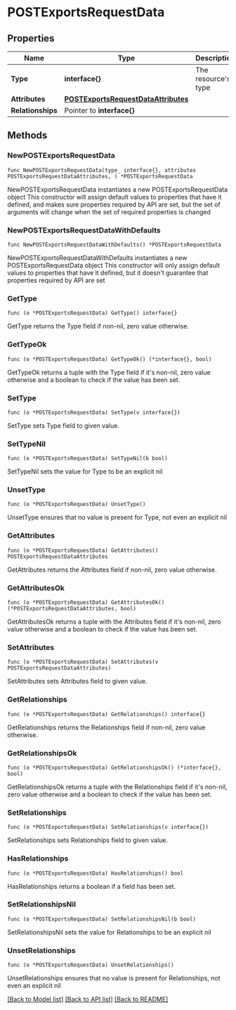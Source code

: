 # POSTExportsRequestData

## Properties

Name | Type | Description | Notes
------------ | ------------- | ------------- | -------------
**Type** | **interface{}** | The resource&#39;s type | 
**Attributes** | [**POSTExportsRequestDataAttributes**](POSTExportsRequestDataAttributes.md) |  | 
**Relationships** | Pointer to **interface{}** |  | [optional] 

## Methods

### NewPOSTExportsRequestData

`func NewPOSTExportsRequestData(type_ interface{}, attributes POSTExportsRequestDataAttributes, ) *POSTExportsRequestData`

NewPOSTExportsRequestData instantiates a new POSTExportsRequestData object
This constructor will assign default values to properties that have it defined,
and makes sure properties required by API are set, but the set of arguments
will change when the set of required properties is changed

### NewPOSTExportsRequestDataWithDefaults

`func NewPOSTExportsRequestDataWithDefaults() *POSTExportsRequestData`

NewPOSTExportsRequestDataWithDefaults instantiates a new POSTExportsRequestData object
This constructor will only assign default values to properties that have it defined,
but it doesn't guarantee that properties required by API are set

### GetType

`func (o *POSTExportsRequestData) GetType() interface{}`

GetType returns the Type field if non-nil, zero value otherwise.

### GetTypeOk

`func (o *POSTExportsRequestData) GetTypeOk() (*interface{}, bool)`

GetTypeOk returns a tuple with the Type field if it's non-nil, zero value otherwise
and a boolean to check if the value has been set.

### SetType

`func (o *POSTExportsRequestData) SetType(v interface{})`

SetType sets Type field to given value.


### SetTypeNil

`func (o *POSTExportsRequestData) SetTypeNil(b bool)`

 SetTypeNil sets the value for Type to be an explicit nil

### UnsetType
`func (o *POSTExportsRequestData) UnsetType()`

UnsetType ensures that no value is present for Type, not even an explicit nil
### GetAttributes

`func (o *POSTExportsRequestData) GetAttributes() POSTExportsRequestDataAttributes`

GetAttributes returns the Attributes field if non-nil, zero value otherwise.

### GetAttributesOk

`func (o *POSTExportsRequestData) GetAttributesOk() (*POSTExportsRequestDataAttributes, bool)`

GetAttributesOk returns a tuple with the Attributes field if it's non-nil, zero value otherwise
and a boolean to check if the value has been set.

### SetAttributes

`func (o *POSTExportsRequestData) SetAttributes(v POSTExportsRequestDataAttributes)`

SetAttributes sets Attributes field to given value.


### GetRelationships

`func (o *POSTExportsRequestData) GetRelationships() interface{}`

GetRelationships returns the Relationships field if non-nil, zero value otherwise.

### GetRelationshipsOk

`func (o *POSTExportsRequestData) GetRelationshipsOk() (*interface{}, bool)`

GetRelationshipsOk returns a tuple with the Relationships field if it's non-nil, zero value otherwise
and a boolean to check if the value has been set.

### SetRelationships

`func (o *POSTExportsRequestData) SetRelationships(v interface{})`

SetRelationships sets Relationships field to given value.

### HasRelationships

`func (o *POSTExportsRequestData) HasRelationships() bool`

HasRelationships returns a boolean if a field has been set.

### SetRelationshipsNil

`func (o *POSTExportsRequestData) SetRelationshipsNil(b bool)`

 SetRelationshipsNil sets the value for Relationships to be an explicit nil

### UnsetRelationships
`func (o *POSTExportsRequestData) UnsetRelationships()`

UnsetRelationships ensures that no value is present for Relationships, not even an explicit nil

[[Back to Model list]](../README.md#documentation-for-models) [[Back to API list]](../README.md#documentation-for-api-endpoints) [[Back to README]](../README.md)


